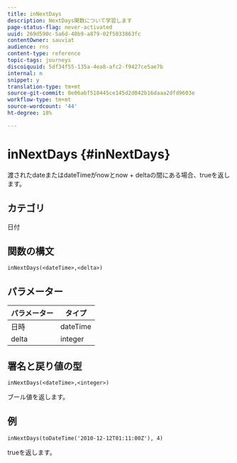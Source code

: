```yaml
---
title: inNextDays
description: NextDays関数について学習します
page-status-flag: never-activated
uuid: 269d590c-5a6d-40b9-a879-02f5033863fc
contentOwner: sauviat
audience: rns
content-type: reference
topic-tags: journeys
discoiquuid: 5df34f55-135a-4ea8-afc2-f9427ce5ae7b
internal: n
snippet: y
translation-type: tm+mt
source-git-commit: 0e06abf518445ce145d2d042b16daaa2dfd9603e
workflow-type: tm+mt
source-wordcount: '44'
ht-degree: 18%

---
```



# inNextDays {#inNextDays}

渡されたdateまたはdateTimeがnowとnow + deltaの間にある場合、trueを返します。

## カテゴリ

日付

## 関数の構文

`inNextDays(<dateTime>,<delta>)`

## パラメーター

| パラメーター | タイプ |
|-----------|------------------|
| 日時 | dateTime |
| delta | integer |

## 署名と戻り値の型

`inNextDays(<dateTime>,<integer>)`

ブール値を返します。

## 例

`inNextDays(toDateTime('2010-12-12T01:11:00Z'), 4)`

trueを返します。
